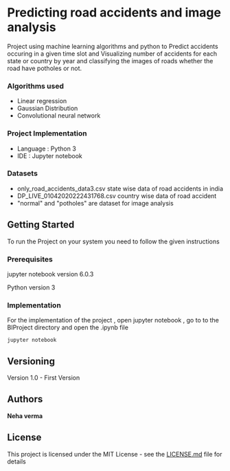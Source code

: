 # Predicting road accidents and image analysis
Project using machine learning algorithms and python to Predict accidents occuring in a given time slot and Visualizing number of accidents for each state or country by year and classifying the images of roads whether the road have potholes or not.

### Algorithms used 

* Linear regression 
* Gaussian Distribution
* Convolutional neural network


 ### Project Implementation 
 
 * Language : Python 3
 * IDE : Jupyter notebook
 
 ### Datasets 
 
 * only_road_accidents_data3.csv  state wise data of road accidents in india 
 * DP_LIVE_01042020222431768.csv  country wise data of road accident
 * "normal" and "potholes" are dataset for image analysis
 


## Getting Started
To run the Project on your system you need to follow the given instructions 

### Prerequisites

jupyter notebook version 6.0.3

Python version 3

### Implementation


For the implementation of the project , open jupyter notebook , go to to the BIProject directory and open the .ipynb file

```
jupyter notebook
```


## Versioning

Version 1.0 - First Version

## Authors

**Neha verma** 
 

## License

This project is licensed under the MIT License - see the [LICENSE.md](LICENSE.md) file for details
